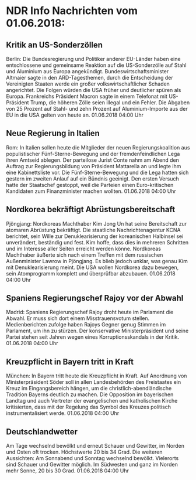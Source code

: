 # NDR Info Nachrichten vom 01.06.2018:


## Kritik an US-Sonderzöllen
Berlin: Die Bundesregierung und Politiker anderer EU-Länder haben eine entschlossene und gemeinsame Reaktion auf die US-Sonderzölle auf Stahl und Aluminium aus Europa angekündigt. Bundeswirtschaftsminister Altmaier sagte in den ARD-Tagesthemen, durch die Entscheidung der Vereinigten Staaten werde ein großer volkswirtschaftlicher Schaden angerichtet. Die Folgen würden die USA früher und deutlicher spüren als Europa. Frankreichs Präsident Macron sagte in einem Telefonat mit US-Präsident Trump, die höheren Zölle seien illegal und ein Fehler. Die Abgaben von 25 Prozent auf Stahl- und zehn Prozent auf Aluminium-Importe aus der EU in die USA gelten von heute an. 01.06.2018 04:00 Uhr 

## Neue Regierung in Italien
Rom: In Italien sollen heute die Mitglieder der neuen Regierungskoalition aus populistischer Fünf-Sterne-Bewegung und der fremdenfeindlichen Lega ihren Amtseid ablegen. Der parteilose Jurist Conte nahm am Abend den Auftrag zur Regierungsbildung von Präsident Mattarella an und legte ihm eine Kabinettsliste vor. Die Fünf-Sterne-Bewegung und die Lega hatten sich gestern im zweiten Anlauf auf ein Bündnis geeinigt. Den ersten Versuch hatte der Staatschef gestoppt, weil die Parteien einen Euro-kritischen Kandidaten zum Finanzminister machen wollten. 01.06.2018 04:00 Uhr 

## Nordkorea bekräftigt Abrüstungsbereitschaft
Pjöngjang: Nordkoreas Machthaber Kim Jong Un hat seine Bereitschaft zur atomaren Abrüstung bekräftigt. Die staatliche Nachrichtenagentur KCNA berichtet, sein Wille zur Denuklearisierung der koreanischen Halbinsel sei unverändert, beständig und fest. Kim hoffe, dass dies in mehreren Schritten und im Interesse aller Seiten erreicht werden könne. Nordkoreas Machthaber äußerte sich nach einem Treffen mit dem russischen Außenminister Lawrow in Pjöngjang. Es blieb jedoch unklar, was genau Kim mit Denuklearisierung meint. Die USA wollen Nordkorea dazu bewegen, sein Atomprogramm komplett und überprüfbar abzubauen. 01.06.2018 04:00 Uhr 

## Spaniens Regierungschef Rajoy vor der Abwahl
Madrid: Spaniens Regierungschef Rajoy droht heute im Parlament die Abwahl. Er muss sich dort einem Misstrauensvotum stellen. Medienberichten zufolge haben Rajoys Gegner genug Stimmen im Parlament, um ihn zu stürzen. Der konservative Ministerpräsident und seine Partei stehen seit Jahren wegen eines Korruptionsskandals in der Kritik. 01.06.2018 04:00 Uhr 

## Kreuzpflicht in Bayern tritt in Kraft
München: In Bayern tritt heute die Kreuzpflicht in Kraft. Auf Anordnung von Ministerpräsident Söder soll in allen Landesbehörden des Freistaates ein Kreuz im Eingangsbereich hängen, um die christlich-abendländische Tradition Bayerns deutlich zu machen. Die Opposition im bayerischen Landtag und auch Vertreter der evangelischen und katholischen Kirche kritisierten, dass mit der Regelung das Symbol des Kreuzes politisch instrumentalisiert werde. 01.06.2018 04:00 Uhr 

## Deutschlandwetter
Am Tage wechselnd bewölkt und erneut Schauer und Gewitter, im Norden und Osten oft trocken. Höchstwerte 20 bis 34 Grad. Die weiteren Aussichten: Am Sonnabend und Sonntag wechselnd bewölkt. Vielerorts sind Schauer und Gewitter möglich. Im Südwesten und ganz im Norden mehr Sonne, 20 bis 30 Grad. 01.06.2018 04:00 Uhr 
